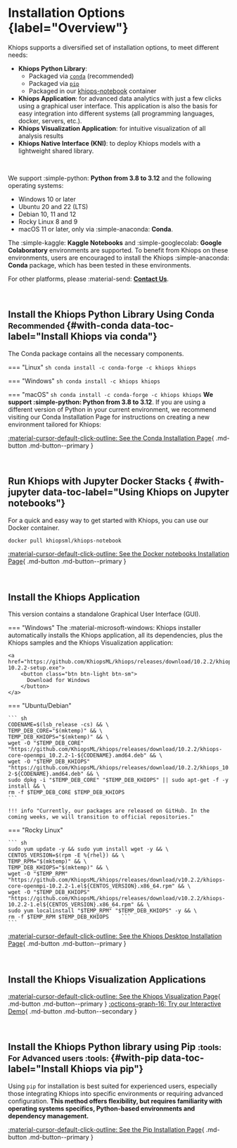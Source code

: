 # Installation Options {label="Overview"}

Khiops supports a diversified set of installation options, to meet different needs:

  - **Khiops Python Library**:
    - Packaged via [`conda`][conda] (recommended)
    - Packaged via [`pip`][pip]
    - Packaged in our [khiops-notebook][notebooks] container
  - **Khiops Application**: for advanced data analytics with just a few clicks using a graphical user interface. This application is also the basis for easy integration into different systems (all programming languages, docker, servers, etc.).
  - **Khiops Visualization Application**: for intuitive visualization of all analysis results
  - **Khiops Native Interface (KNI)**: to deploy Khiops models with a lightweight shared library. 

  [conda]: #with-conda
  [pip]: #with-pip
  [notebooks]: #with-jupyter
  [nocode]: nocode.md
  [kni]: kni.md

<br>

We support :simple-python: **Python from 3.8 to 3.12** and the following operating systems:

- Windows 10 or later
- Ubuntu 20 and 22 (LTS)
- Debian 10, 11 and 12 
- Rocky Linux 8 and 9
- macOS 11 or later, only via :simple-anaconda: **Conda**.

The :simple-kaggle: **Kaggle Notebooks** and :simple-googlecolab: **Google Colaboratory** environments are supported. To benefit from Khiops on these environments, users are encouraged to install the Khiops :simple-anaconda: **Conda** package, which has been tested in these environments.

For other platforms, please :material-send: **[Contact Us][contact]**.

  [conda_page]: conda.md
  [pip_page]: pip.md
  [notebooks_page]: khiops-notebook.md
  [nocode]: nocode.md
  [contact]: ../contact.md

<br>

## Install the Khiops Python Library Using Conda <small> Recommended </small> {#with-conda data-toc-label="Install Khiops via conda"}

The Conda package contains all the necessary components. 

=== "Linux"
    ``` sh
    conda install -c conda-forge -c khiops khiops
    ```
    
=== "Windows"
    ``` sh
    conda install -c khiops khiops
    ```

=== "macOS"
    ``` sh
    conda install -c conda-forge -c khiops khiops
    ```
**We support :simple-python: Python from 3.8 to 3.12**. If you are using a different version of Python in your current environment, we recommend visiting our Conda Installation Page for instructions on creating a new environment tailored for Khiops:

[:material-cursor-default-click-outline: See the Conda Installation Page](conda.md){ .md-button .md-button--primary }

<br>



## Run Khiops with Jupyter Docker Stacks { #with-jupyter  data-toc-label="Using Khiops on Jupyter notebooks"}

For a quick and easy way to get started with Khiops, you can use our Docker container.

```bash
docker pull khiopsml/khiops-notebook
```

[:material-cursor-default-click-outline: See the Docker notebooks Installation Page](khiops-notebook.md){ .md-button .md-button--primary }

<br>
  
## Install the Khiops Application

This version contains a standalone Graphical User Interface (GUI). 


=== "Windows"
    The :material-microsoft-windows: Khiops installer automatically installs the Khiops application, all its dependencies, plus the Khiops samples and the Khiops Visualization application:

    <a href="https://github.com/KhiopsML/khiops/releases/download/10.2.2/khiops-10.2.2-setup.exe">
        <button class="btn btn-light btn-sm">
          Download for Windows
        </button>
    </a>
    
=== "Ubuntu/Debian"
    
    ``` sh
    CODENAME=$(lsb_release -cs) && \
    TEMP_DEB_CORE="$(mktemp)" && \
    TEMP_DEB_KHIOPS="$(mktemp)" && \
    wget -O "$TEMP_DEB_CORE" "https://github.com/KhiopsML/khiops/releases/download/10.2.2/khiops-core-openmpi_10.2.2-1-${CODENAME}.amd64.deb" && \
    wget -O "$TEMP_DEB_KHIOPS" "https://github.com/KhiopsML/khiops/releases/download/10.2.2/khiops_10.2.0-2-${CODENAME}.amd64.deb" && \
    sudo dpkg -i "$TEMP_DEB_CORE" "$TEMP_DEB_KHIOPS" || sudo apt-get -f -y install && \
    rm -f $TEMP_DEB_CORE $TEMP_DEB_KHIOPS
    ```

    !!! info "Currently, our packages are released on GitHub. In the coming weeks, we will transition to official repositories."

=== "Rocky Linux"

    ``` sh
    sudo yum update -y && sudo yum install wget -y && \
    CENTOS_VERSION=$(rpm -E %{rhel}) && \
    TEMP_RPM="$(mktemp)" && \
    TEMP_DEB_KHIOPS="$(mktemp)" && \
    wget -O "$TEMP_RPM" "https://github.com/KhiopsML/khiops/releases/download/v10.2.2/khiops-core-openmpi-10.2.2-1.el${CENTOS_VERSION}.x86_64.rpm" && \
    wget -O "$TEMP_DEB_KHIOPS" "https://github.com/KhiopsML/khiops/releases/download/v10.2.2/khiops-10.2.2-1.el${CENTOS_VERSION}.x86_64.rpm" && \
    sudo yum localinstall "$TEMP_RPM" "$TEMP_DEB_KHIOPS" -y && \
    rm -f $TEMP_RPM $TEMP_DEB_KHIOPS    ```
    ```

    
[:material-cursor-default-click-outline: See the Khiops Desktop Installation Page](nocode.md){ .md-button .md-button--primary }

<br>

## Install the Khiops Visualization Applications

[:material-cursor-default-click-outline: See the Khiops Visualization Page](visualization.md){ .md-button .md-button--primary } [:octicons-graph-16: Try our Interactive Demo](demovisualization.md){ .md-button .md-button--secondary }

<br>

## Install the Khiops Python library using Pip  <small> :tools: For Advanced users :tools: </small> {#with-pip data-toc-label="Install Khiops via pip"}

Using `pip` for installation is best suited for experienced users, especially those integrating Khiops into specific environments or requiring advanced configuration. **This method offers flexibility, but requires familiarity with operating systems specifics, Python-based environments and dependency management.**

[:material-cursor-default-click-outline: See the Pip Installation Page](pip.md){ .md-button .md-button--primary }

